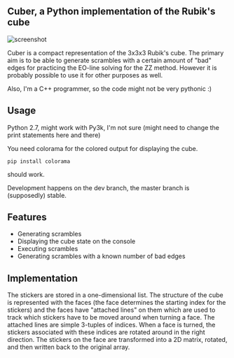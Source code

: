 ## Cuber, a Python implementation of the Rubik's cube

![screenshot](http://i.imgur.com/vvUl1Vz.png)

Cuber is a compact representation of the 3x3x3 Rubik's cube. The primary aim is to be able to
generate scrambles with a certain amount of "bad" edges for practicing the EO-line solving for the
ZZ method. However it is probably possible to use it for other purposes as well. 

Also, I'm a C++ programmer, so the code might not be very pythonic :)

## Usage

Python 2.7, might work with Py3k, I'm not sure (might need to change the print statements here and
there)

You need colorama for the colored output for displaying the cube. 

    pip install colorama

should work.

Development happens on the dev branch, the master branch is (supposedly) stable. 

## Features

  * Generating scrambles
  * Displaying the cube state on the console
  * Executing scrambles
  * Generating scrambles with a known number of bad edges

## Implementation

The stickers are stored in a one-dimensional list. The structure of the cube is represented with
the faces (the face determines the starting index for the stickers) and the faces have "attached
lines" on them which are used to track which stickers have to be moved around when turning a face.
The attached lines are simple 3-tuples of indices. When a face is turned, the stickers associated
with these indices are rotated around in the right direction. The stickers on the face are 
transformed into a 2D matrix, rotated, and then written back to the original array.
